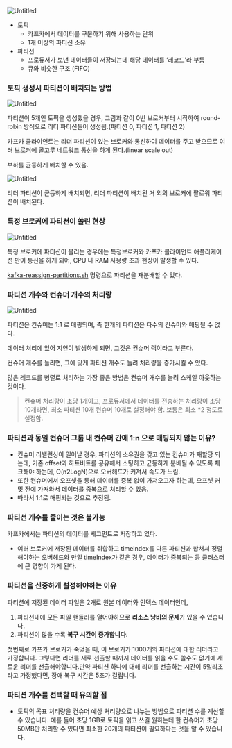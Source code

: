 ![Untitled](https://s3-us-west-2.amazonaws.com/secure.notion-static.com/e3fe486b-e4f4-463c-a9ca-2e34f2169b0f/Untitled.png)

- 토픽
    - 카프카에서 데이터를 구분하기 위해 사용하는 단위
    - 1개 이상의 파티션 소유
- 파티션
    - 프로듀서가 보낸 데이터들이 저장되는데 해당 데이터를 ‘레코드’라 부름
    - 큐와 비슷한 구조 (FIFO)

### 토픽 생성시 파티션이 배치되는 방법

![Untitled](https://s3-us-west-2.amazonaws.com/secure.notion-static.com/1c7b1a99-4b2f-443f-9a2a-d90ea6f34346/Untitled.png)

파티션이 5개인 토픽을 생성했을 경우, 그림과 같이 0번 브로커부터 시작하여 round-robin 방식으로 리더 파티션들이 생성됨.(파티션 0, 파티션 1, 파티션 2)

카프카 클라이언트는 리더 파티션이 있는 브로커와 통신하여 데이터를 주고 받으므로 여러 브로커에 골고루 네트워크 통신을 하게 된다.(linear scale out)

부하를 균등하게 배치할 수 있음.

![Untitled](https://s3-us-west-2.amazonaws.com/secure.notion-static.com/9b91c6b3-eb95-4a76-84d9-23f9e70a7e80/Untitled.png)

리더 파티션이 균등하게 배치되면, 리더 파티션이 배치된 거 외의 브로커에 팔로워 파티션이 배치된다.

### 특정 브로커에 파티션이 쏠린 현상

![Untitled](https://s3-us-west-2.amazonaws.com/secure.notion-static.com/3f514a1c-59ca-458d-a44b-167b59579ca2/Untitled.png)

특정 브로커에 파티션이 몰리는 경우에는 특정브로커와 카프카 클라이언트 애플리케이션 만이 통신을 하게 되어, CPU 나 RAM 사용량 초과 현상이 발생할 수 있다. 

 [kafka-reassign-partitions.sh](http://kafka-reassign-partitions.sh) 명령으로 파티션을 재분배할 수 있다.

### 파티션 개수와 컨슈머 개수의 처리량

![Untitled](https://s3-us-west-2.amazonaws.com/secure.notion-static.com/5a8ef42a-166c-4623-b349-e5b167913336/Untitled.png)

파티션은 컨슈머는 1:1 로 매핑되며, 즉 한개의 파티션은 다수의 컨슈머와 매핑될 수 없다.

데이터 처리에 있어 지연이 발생하게 되면, 그것은 컨슈머 랙이라고 부른다.

컨슈머 개수를 늘리면, 그에 맞게 파티션 개수도 늘려 처리량을 증가시킬 수 있다.

많은 레코드를 병렬로 처리하는 가장 좋은 방법은 컨슈머 개수를 늘려 스케일 아웃하는 것이다.

> 컨슈머 처리량이 초당 1개이고, 프로듀서에서 데이터를 전송하는 처리량이 초당 10개라면, 최소 파티션 10개 컨슈머 10개로 설정해야 함.
보통은 최소 *2 정도로 설정함.
> 

### 파티션과 동일 컨슈머 그룹 내 컨슈머 간에 1:n 으로 매핑되지 않는 이유?

- 컨슈머 리밸런싱이 일어날 경우, 파티션의 소유권을 갖고 있는 컨슈머가 재할당 되는데, 기존 offset과 하트비트를 공유해서 소팅하고 균등하게 분배될 수 있도록 체크해야 하는데, O(n2LogN)으로 오버헤드가 커져서 속도가 느림.
- 또한 컨슈머에서 오프셋을 통해 데이터를 중복 없이 가져오고자 하는데, 오프셋 커밋 전에 가져와서 데이터를 중복으로 처리할 수 있음.
- 따라서 1:1로 매핑되는 것으로 추정됨.

### 파티션 개수를 줄이는 것은 불가능

카프카에서는 파티션의 데이터를 세그먼트로 저장하고 있다.

- 여러 브로커에 저장된 데이터를 취합하고 timeIndex를 다른 파티션과 합쳐서 정렬해야하는 오버헤드와 만일 timeIndex가 같은 경우, 데이터가 중복되는 등 클러스터에 큰 영향이 가게 된다.

### 파티션을 신중하게 설정해야하는 이유

파티션에 저장된 데이터 파일은 2개로 원본 데이터와 인덱스 데이터인데,

1. 파티션내에 모든 파일 핸들러를 열어야하므로 **리소스 낭비의 문제**가 있을 수 있습니다.
2. 파티션이 많을 수록 **복구 시간이 증가합니다**.

첫번째로 카프카 브로커가 죽었을 때, 이 브로커가 1000개의 파티션에 대한 리더라고 가정합니다. 그렇다면 리더를 새로 선출할 때까지 데이터를 읽을 수도 쓸수도 없기에 새로운 리더를 선출해야합니다.만약 파티션 하나에 대해 리더를 선출하는 시간이 5밀리초라고 가정했다면, 장애 복구 시간은 5초가 걸립니다.

### 파티션 개수를 선택할 때 유의할 점

- 토픽의 목표 처리량을 컨슈머 예상 처리량으로 나누는 방법으로 파티션 수를 계산할 수 있습니다. 예를 들어 초당 1GB로 토픽을 읽고 쓰길 원하는데 한 컨슈머가 초당 50MB만 처리할 수 있다면 최소한 20개의 파티션이 필요하다는 것을 알 수 있습니다.
